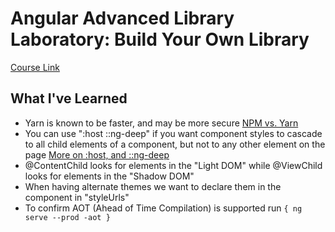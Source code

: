 # Angular Advanced Library Laboratory: Build Your Own Library #
[Course Link](https://angular-university.io/course/angular-advanced-course)

## What I've Learned ##

* Yarn is known to be faster, and may be more secure
[NPM vs. Yarn](https://www.whitesourcesoftware.com/free-developer-tools/blog/npm-vs-yarn-which-should-you-choose/)
* You can use ":host ::ng-deep" if you want component styles to cascade to all child elements of a component, but not to any other element on the page
[More on :host, and ::ng-deep](https://blog.angular-university.io/angular-host-context/)
* @ContentChild looks for elements in the "Light DOM" while @ViewChild looks for elements in the "Shadow DOM"
* When having alternate themes we want to declare them in the component in "styleUrls"
* To confirm AOT (Ahead of Time Compilation) is supported run `{ ng serve --prod -aot }`

